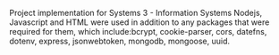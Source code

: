 Project implementation for Systems 3 - Information Systems
Nodejs, Javascript and HTML were used in addition to any packages that were required for them, which include:bcrypt, cookie-parser, cors, datefns, dotenv, express, jsonwebtoken, mongodb, mongoose, uuid.
